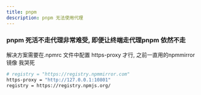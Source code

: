 ```yaml
---
title: pnpm
description: pnpm 无法使用代理
---
```


### pnpm 死活不走代理非常难受, 即便让终端走代理pnpm 依然不走

解决方案需要在.npmrc 文件中配置 https-proxy 才行, 之前一直用的npmmirror镜像 我哭死
```sh
# registry = "https://registry.npmmirror.com"
https-proxy = "http://127.0.0.1:10801"
registry = https://registry.npmjs.org/


```

